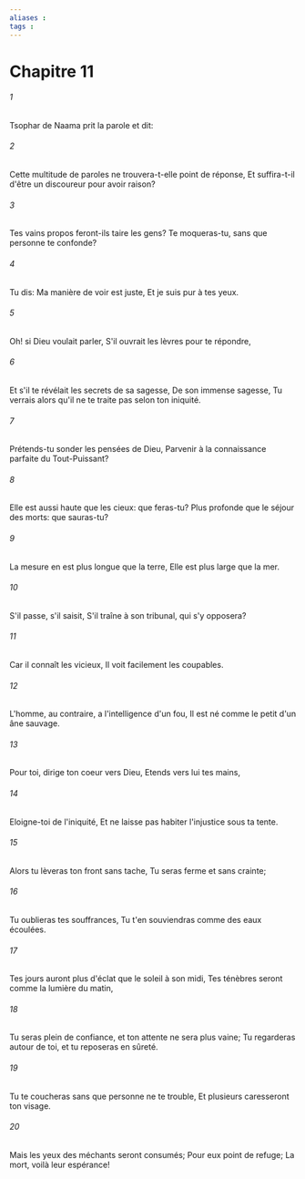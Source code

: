 ```yaml
---
aliases : 
tags : 
---
```


# Chapitre 11

###### 1
Tsophar de Naama prit la parole et dit:
###### 2
Cette multitude de paroles ne trouvera-t-elle point de réponse, Et suffira-t-il d'être un discoureur pour avoir raison?
###### 3
Tes vains propos feront-ils taire les gens? Te moqueras-tu, sans que personne te confonde?
###### 4
Tu dis: Ma manière de voir est juste, Et je suis pur à tes yeux.
###### 5
Oh! si Dieu voulait parler, S'il ouvrait les lèvres pour te répondre,
###### 6
Et s'il te révélait les secrets de sa sagesse, De son immense sagesse, Tu verrais alors qu'il ne te traite pas selon ton iniquité.
###### 7
Prétends-tu sonder les pensées de Dieu, Parvenir à la connaissance parfaite du Tout-Puissant?
###### 8
Elle est aussi haute que les cieux: que feras-tu? Plus profonde que le séjour des morts: que sauras-tu?
###### 9
La mesure en est plus longue que la terre, Elle est plus large que la mer.
###### 10
S'il passe, s'il saisit, S'il traîne à son tribunal, qui s'y opposera?
###### 11
Car il connaît les vicieux, Il voit facilement les coupables.
###### 12
L'homme, au contraire, a l'intelligence d'un fou, Il est né comme le petit d'un âne sauvage.
###### 13
Pour toi, dirige ton coeur vers Dieu, Etends vers lui tes mains,
###### 14
Eloigne-toi de l'iniquité, Et ne laisse pas habiter l'injustice sous ta tente.
###### 15
Alors tu lèveras ton front sans tache, Tu seras ferme et sans crainte;
###### 16
Tu oublieras tes souffrances, Tu t'en souviendras comme des eaux écoulées.
###### 17
Tes jours auront plus d'éclat que le soleil à son midi, Tes ténèbres seront comme la lumière du matin,
###### 18
Tu seras plein de confiance, et ton attente ne sera plus vaine; Tu regarderas autour de toi, et tu reposeras en sûreté.
###### 19
Tu te coucheras sans que personne ne te trouble, Et plusieurs caresseront ton visage.
###### 20
Mais les yeux des méchants seront consumés; Pour eux point de refuge; La mort, voilà leur espérance!
